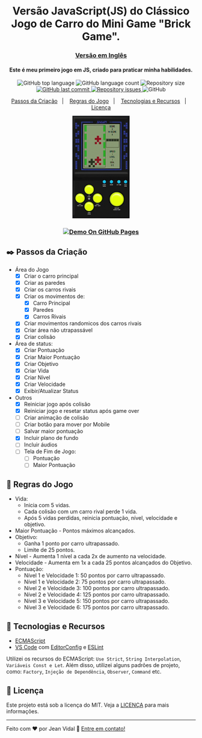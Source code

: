 <h1 align="center">
  Versão JavaScript(JS) do Clássico Jogo de Carro do Mini Game "Brick Game".
</h1>

<h3 align="center">
  <a href="README.md">Versão em Inglês</a>
</h3>

<h4 align="center">
  Este é meu primeiro jogo em JS, criado para praticar minha habilidades.
</h4>

<p align="center">
  <img alt="GitHub top language" src="https://img.shields.io/github/languages/top/jvidaln/brick-game-car-racing.svg">
  
  <img alt="GitHub language count" src="https://img.shields.io/github/languages/count/jvidaln/brick-game-car-racing.svg">
  
  <img alt="Repository size" src="https://img.shields.io/github/repo-size/jvidaln/brick-game-car-racing.svg">
  <a href="https://github.com/jvidaln/brick-game-car-racing/commits/master">
    <img alt="GitHub last commit" src="https://img.shields.io/github/last-commit/jvidaln/brick-game-car-racing.svg">
  </a>
  
  <a href="https://github.com/jvidaln/brick-game-car-racing/issues">
    <img alt="Repository issues" src="https://img.shields.io/github/issues/jvidaln/brick-game-car-racing.svg">
  </a>
  
  <img alt="GitHub" src="https://img.shields.io/github/license/jvidaln/brick-game-car-racing"> 
</p>

<p align="center">
  <a href="#black_nib-passos-da-criação">Passos da Criação</a>&nbsp;&nbsp;&nbsp;|&nbsp;&nbsp;&nbsp;
  <a href="#blue_book-regras-do-jogo">Regras do Jogo</a>&nbsp;&nbsp;&nbsp;|&nbsp;&nbsp;&nbsp;
  <a href="#rocket-tecnologias-e-recursos">Tecnologias e Recursos</a>&nbsp;&nbsp;&nbsp;|&nbsp;&nbsp;&nbsp;
  <a href="#memo-licença">Licença</a>
</p>

<p align="center">
  <img src="assets/github/brick-game-car-racing.gif" width="30%">
</p>

<h3 align="center">
  <a href="https://jvidaln.github.io/brick-game-car-racing/">
    <img alt="Demo On GitHub Pages" src="https://dummyimage.com/240x46/6b506b/ffffff.png&text=Demo+On+Git+Pages">
  </a>
</h3>

## :black_nib: Passos da Criação

- Área do Jogo
  - [x] Criar o carro principal
  - [x] Criar as paredes
  - [x] Criar os carros rivais
  - [x] Criar os movimentos de:
    - [x] Carro Principal
    - [x] Paredes
    - [x] Carros Rivais
  - [x] Criar movimentos randomicos dos carros rivais
  - [x] Criar área não utrapassável
  - [x] Criar colisão
- Área de status:
  - [x] Criar Pontuação
  - [x] Criar Maior Pontuação
  - [x] Criar Objetivo
  - [x] Criar Vida
  - [x] Criar Nível
  - [x] Criar Velocidade
  - [x] Exibir/Atualizar Status
- Outros
  - [x] Reiniciar jogo após colisão
  - [x] Reiniciar jogo e resetar status após game over
  - [ ] Criar animação de colisão
  - [ ] Criar botão para mover por Mobile
  - [ ] Salvar maior pontuação
  - [x] Incluir plano de fundo
  - [ ] Incluir áudios
  - [ ] Tela de Fim de Jogo:
    - [ ] Pontuação
    - [ ] Maior Pontuação

## :blue_book: Regras do Jogo

- Vida:
  - Inicia com 5 vidas.
  - Cada colisão com um carro rival perde 1 vida.
  - Após 5 vidas perdidas, reinicia pontuação, nível, velocidade e objetivo.
- Maior Pontuação - Pontos máximos alcançados.
- Objetivo:
  - Ganha 1 ponto por carro ultrapassado.
  - Limite de 25 pontos.
- Nível - Aumenta 1 nível a cada 2x de aumento na velocidade.
- Velocidade - Aumenta em 1x a cada 25 pontos alcançados do Objetivo.
- Pontuação:
  - Nível 1 e Velocidade 1: 50 pontos por carro ultrapassado.
  - Nível 1 e Velocidade 2: 75 pontos por carro ultrapassado.
  - Nível 2 e Velocidade 3: 100 pontos por carro ultrapassado.
  - Nível 2 e Velocidade 4: 125 pontos por carro ultrapassado.
  - Nível 3 e Velocidade 5: 150 pontos por carro ultrapassado.
  - Nível 3 e Velocidade 6: 175 pontos por carro ultrapassado.

## :rocket: Tecnologias e Recursos

- [ECMAScript][es]
- [VS Code][vc] com [EditorConfig][vceditconfig] e [ESLint][vceslint]

Utilizei os recursos do ECMAScript: `Use Strict`, `String Interpolation`, `Variáveis Const e Let`. Além disso, utilizei alguns padrões de projeto, como: `Factory`, `Injeção de Dependência`, `Observer`, `Command` etc.

## :memo: Licença

Este projeto está sob a licença do MIT. Veja a [LICENÇA](https://github.com/jvidaln/jvidaln.github.io/blob/master/LICENSE) para mais informações.

---

Feito com ♥ por Jean Vidal :wave: [Entre em contato!](https://www.linkedin.com/in/jvidalnunes/)

[vc]: https://code.visualstudio.com/
[vceditconfig]: https://marketplace.visualstudio.com/items?itemName=EditorConfig.EditorConfig
[vceslint]: https://marketplace.visualstudio.com/items?itemName=dbaeumer.vscode-eslint
[es]: https://www.ecma-international.org/
